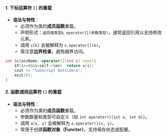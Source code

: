 #### 1. 下标运算符 `[]` 的重载

- **语法与特性**：
    - 必须作为类的**成员函数**重载。
    - 声明形式：`返回值类型& operator[](参数类型)`，通常返回引用以支持修改元素。
    - 调用 `x[k]` 会被解释为 `x.operator[](k)`。
    - 需注意**边界检查**，避免越界访问。
```cpp
int &className::operator[](int i) const{
	if(i>=0&&i<self->len)  return v[i];
	cout << "Subscript Outside\n";
	exit(0);
}
```

#### 2. 函数调用运算符 `()` 的重载

- **语法与特性**：
    - 必须作为类的**成员函数**重载。
    - 参数数量和类型可自定义（如 `int operator()(int a, int b)`）。
    - 调用 `a(x, y)` 会被解释为 `a.operator()(x, y)`。
    - 常用于创建**函数对象（Functor）**，支持保存状态或配置。